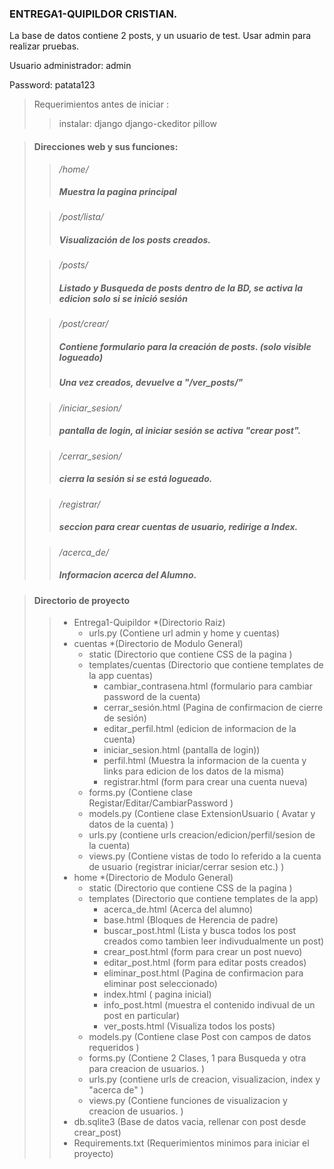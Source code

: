 ### ENTREGA1-QUIPILDOR CRISTIAN.

La base de datos contiene 2 posts, y un usuario de test. 
Usar admin para realizar pruebas.

Usuario administrador:  admin

Password: patata123    

>Requerimientos antes de iniciar :
>>instalar:
>>django
>>django-ckeditor
>>pillow



> #### Direcciones web y sus funciones:
>
>> */home/* 
>> ##### Muestra la pagina principal
>
>>*/post/lista/*
>>##### Visualización de los posts creados.
>
>>*/posts/*
>>##### Listado y Busqueda de posts dentro de la BD, se activa la edicion solo si se inició sesión
>
>>*/post/crear/*
>>##### Contiene formulario para la creación de posts. (solo visible logueado)
>>##### Una vez creados, devuelve a "/ver_posts/"
>
>>*/iniciar_sesion/*
>>##### pantalla de login, al iniciar sesión se activa "crear post".
>
>>*/cerrar_sesion/*
>>##### cierra la sesión si se está logueado.
>
>>*/registrar/*
>>##### seccion para crear cuentas de usuario, redirige a Index.
>
>>*/acerca_de/*
>>##### Informacion acerca del Alumno.

> #### Directorio de proyecto
>
>> - Entrega1-Quipildor  *(Directorio Raiz)
>>      - urls.py (Contiene url admin y home y cuentas)
>> - cuentas  *(Directorio de Modulo General)
>>      - static (Directorio que contiene CSS de la pagina )
>>      - templates/cuentas (Directorio que contiene templates de la app cuentas)
>>          - cambiar_contrasena.html (formulario para cambiar password de la cuenta)
>>          - cerrar_sesión.html (Pagina de confirmacion de cierre de sesión)
>>          - editar_perfil.html (edicion de informacion de la cuenta)
>>          - iniciar_sesion.html (pantalla de login))
>>          - perfil.html (Muestra la informacion de la cuenta y links para edicion de los datos de la misma)
>>          - registrar.html (form para crear una cuenta nueva)
>>      - forms.py (Contiene clase Registar/Editar/CambiarPassword )
>>      - models.py (Contiene clase ExtensionUsuario ( Avatar y datos de la cuenta) )
>>      - urls.py (contiene urls creacion/edicion/perfil/sesion de la cuenta)
>>      - views.py (Contiene vistas de todo lo referido a la cuenta de usuario (registrar iniciar/cerrar sesion etc.) )
>> - home  *(Directorio de Modulo General)
>>      - static (Directorio que contiene CSS de la pagina )
>>      - templates (Directorio que contiene templates de la app)
>>          - acerca_de.html (Acerca del alumno)
>>          - base.html (Bloques de Herencia de padre)
>>          - buscar_post.html (Lista y busca todos los post creados como tambien leer indivudualmente un post)
>>          - crear_post.html (form para crear un post nuevo)
>>          - editar_post.html (form para editar posts creados)
>>          - eliminar_post.html (Pagina de confirmacion para eliminar post seleccionado)
>>          - index.html ( pagina inicial)
>>          - info_post.html (muestra el contenido indivual de un post en particular)
>>          - ver_posts.html (Visualiza todos los posts)
>>      - models.py (Contiene clase Post con campos de datos requeridos )
>>      - forms.py (Contiene 2 Clases, 1 para Busqueda y otra para creacion de usuarios. )
>>      - urls.py (contiene urls de creacion, visualizacion, index y "acerca de" )
>>      - views.py (Contiene funciones de visualizacion y creacion de usuarios. )
>> - db.sqlite3  (Base de datos vacia, rellenar con post desde crear_post)
>> - Requirements.txt  (Requerimientos minimos para iniciar el proyecto)